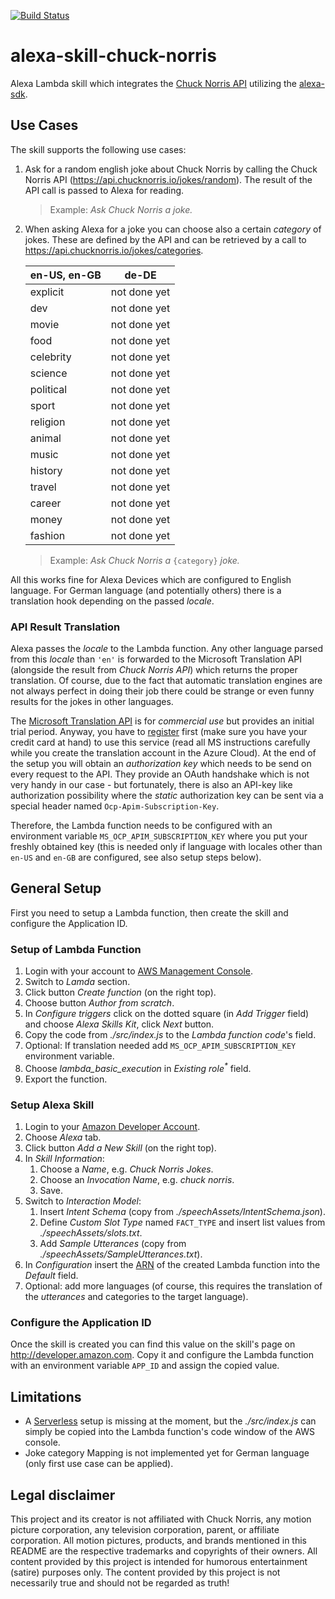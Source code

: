 [![Build Status](https://travis-ci.org/deadratfink/alexa-skill-chuck-norris.svg?branch=master)](https://travis-ci.org/deadratfink/alexa-skill-chuck-norris)

# alexa-skill-chuck-norris

Alexa Lambda skill which integrates the [Chuck Norris API](https://api.chucknorris.io) utilizing the
[alexa-sdk](https://github.com/alexa/alexa-skills-kit-sdk-for-nodejs).

## Use Cases

The skill supports the following use cases: 

1. Ask for a random english joke about Chuck Norris by calling the Chuck Norris API
   (https://api.chucknorris.io/jokes/random). The result of the API call is passed to Alexa for reading.
   
   > Example: _Ask Chuck Norris a joke._
2. When asking Alexa for a joke you can choose also a certain _category_ of jokes. These are defined by the API
   and can be retrieved by a call to https://api.chucknorris.io/jokes/categories.
   
   |en-US, en-GB|de-DE|
   |---|---|
   |explicit|not done yet|
   |dev|not done yet|
   |movie|not done yet|
   |food|not done yet|
   |celebrity|not done yet|
   |science|not done yet|
   |political|not done yet|
   |sport|not done yet|
   |religion|not done yet|
   |animal|not done yet|
   |music|not done yet|
   |history|not done yet|
   |travel|not done yet|
   |career|not done yet|
   |money|not done yet|
   |fashion|not done yet|

   > Example: _Ask Chuck Norris a_ `{category}` _joke._

All this works fine for Alexa Devices which are configured to English language. For German language (and potentially others)
there is a translation hook depending on the passed _locale_.

### API Result Translation

Alexa passes the _locale_ to the Lambda function. Any other language parsed from this _locale_ than `'en'` is
forwarded to the Microsoft Translation API (alongside the result from _Chuck Norris API_) which returns the proper
translation. Of course, due to the fact that automatic translation engines are not always perfect in doing their job 
there could be strange or even funny results for the jokes in other languages.

The [Microsoft Translation API](https://www.microsoft.com/en-us/translator/translatorapi.aspx) is
for _commercial use_ but provides an initial trial period. Anyway, you have to
[register](https://www.microsoft.com/en-us/translator/getstarted.aspx) 
first (make sure you have your credit card at hand) to use this service (read all MS instructions carefully
while you create the translation account in the Azure Cloud). At the end of the setup you will obtain an _authorization key_
which needs to be send on every request to the API. They provide an OAuth handshake which
is not very handy in our case - but fortunately, there is also an API-key like authorization possibility where the
_static_ authorization key can be sent via a special header named `Ocp-Apim-Subscription-Key`.

Therefore, the Lambda function needs to be configured with an environment variable `MS_OCP_APIM_SUBSCRIPTION_KEY` where 
you put your freshly obtained key (this is needed only if language with locales other than `en-US` and `en-GB` are
configured, see also setup steps below).

## General Setup

First you need to setup a Lambda function, then create the skill and configure the Application ID.

### Setup of Lambda Function

1. Login with your account to [AWS Management Console](https://aws.amazon.com).
2. Switch to _Lamda_ section.
3. Click button _Create function_ (on the right top).
4. Choose button _Author from scratch_.
5. In _Configure triggers_ click on the dotted square (in _Add Trigger_ field) and choose _Alexa Skills Kit_, click _Next_ button.
6. Copy the code from _./src/index.js_ to the _Lambda function code_'s field.
7. Optional: If translation needed add `MS_OCP_APIM_SUBSCRIPTION_KEY` environment variable.
8. Choose _lambda_basic_execution_ in _Existing role<sup>*</sup>_ field.
9. Export the function.

### Setup Alexa Skill

1. Login to your [Amazon Developer Account](http://developer.amazon.com).
2. Choose _Alexa_ tab.
3. Click button _Add a New Skill_ (on the right top).
4. In _Skill Information_:
    1. Choose a _Name_, e.g. _Chuck Norris Jokes_.
    2. Choose an _Invocation Name_, e.g. _chuck norris_.
    3. Save.
5. Switch to _Interaction Model_:
    1. Insert _Intent Schema_ (copy from _./speechAssets/IntentSchema.json_).
    2. Define _Custom Slot Type_ named `FACT_TYPE` and insert list values from _./speechAssets/slots.txt_.
    3. Add _Sample Utterances_ (copy from _./speechAssets/SampleUtterances.txt_).
6. In _Configuration_ insert the [ARN](https://docs.aws.amazon.com/en_us/general/latest/gr/aws-arns-and-namespaces.html)
   of the created Lambda function into the _Default_ field.
7. Optional: add more languages (of course, this requires the translation of the _utterances_ and categories to the target language).

### Configure the Application ID

Once the skill is created you can find this value on the skill's page on http://developer.amazon.com. Copy it and
configure the Lambda function with an environment variable `APP_ID` and assign the copied value.

## Limitations

- A [Serverless](https://serverless.readme.io) setup is missing at the moment, but the _./src/index.js_ can simply be copied
into the Lambda function's code window of the AWS console.
- Joke category Mapping is not implemented yet for German language (only first use case can be applied).

## Legal disclaimer

This project and its creator is not affiliated with Chuck Norris, any motion picture corporation, any television
corporation, parent, or affiliate corporation. All motion pictures, products, and brands mentioned in this README
are the respective trademarks and copyrights of their owners. All content provided by this project is intended for
humorous entertainment (satire) purposes only. The content provided by this project is not necessarily true and
should not be regarded as truth!
